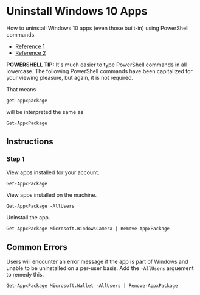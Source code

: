 # Uninstall Windows 10 Apps
How to uninstall Windows 10 apps (even those built-in) using PowerShell commands.

- [Reference 1](https://pureinfotech.com/uninstall-apps-powershell-windows-10)
- [Reference 2]()

**POWERSHELL TIP:** It's much easier to type PowerShell commands in all lowercase. The following PowerShell commands have been capitalized for your viewing pleasure, but again, it is not required.

That means
```
get-appxpackage
```
will be interpreted the same as
```
Get-AppxPackage
```

## Instructions

### Step 1
View apps installed for your account.
```
Get-AppxPackage
```

View apps installed on the machine.
```
Get-AppxPackage -AllUsers
```

Uninstall the app.
```
Get-AppxPackage Microsoft.WindowsCamera | Remove-AppxPackage
```

## Common Errors

Users will encounter an error message if the app is part of Windows and unable to be uninstalled on a per-user basis.
Add the `-AllUsers` arguement to remedy this.
```
Get-AppxPackage Microsoft.Wallet -AllUsers | Remove-AppxPackage
```
